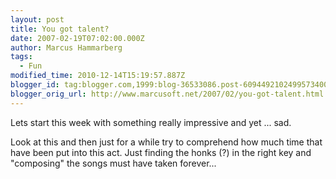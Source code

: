 ```yaml
---
layout: post
title: You got talent?
date: 2007-02-19T07:02:00.000Z
author: Marcus Hammarberg
tags:
  - Fun
modified_time: 2010-12-14T15:19:57.887Z
blogger_id: tag:blogger.com,1999:blog-36533086.post-6094492102499573400
blogger_orig_url: http://www.marcusoft.net/2007/02/you-got-talent.html
---
```



Lets start this week with something really impressive and yet ...
sad.

Look at this and then just for a while try to comprehend how much time
that have been put into this act. Just finding the honks (?) in the
right key and "composing" the songs must have taken forever...

